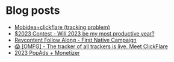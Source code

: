 # Blog posts
<!-- BLOG-POST-LIST:START -->
- [Mobidea+clickflare &lpar;tracking problem&rpar;](https://afflift.com/f/threads/mobidea-clickflare-tracking-problem.10252/)
- [$2023 Contest - Will 2023 be my most productive year?](https://afflift.com/f/threads/2023-contest-will-2023-be-my-most-productive-year.10235/)
- [Revcontent Follow Along - First Native Campaign](https://afflift.com/f/threads/revcontent-follow-along-first-native-campaign.10092/)
- [😱 [OMFG] - The tracker of all trackers is live. Meet ClickFlare](https://afflift.com/f/threads/%F0%9F%98%B1-omfg-the-tracker-of-all-trackers-is-live-meet-clickflare.9851/)
- [2023 PopAds + Monetizer](https://afflift.com/f/threads/2023-popads-monetizer.10185/)
<!-- BLOG-POST-LIST:END -->
